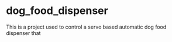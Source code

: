 # dog_food_dispenser
This is a project used to control a servo based automatic dog food dispenser that
